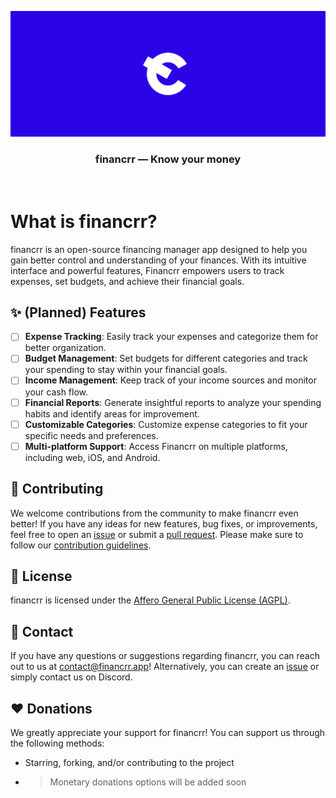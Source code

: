 <p align="center">
<img src="/resources/Logo/banner_light_bg.png" width="2500">
</p>
<h3 align="center">financrr — Know your money</h3>
<br/>

# What is financrr?

financrr is an open-source financing manager app designed to help you gain better control and understanding of your finances. 
With its intuitive interface and powerful features, Financrr empowers users to track expenses, set budgets, and achieve their financial goals.

## ✨ (Planned) Features

- [ ] **Expense Tracking**: Easily track your expenses and categorize them for better organization.
- [ ] **Budget Management**: Set budgets for different categories and track your spending to stay within your financial goals.
- [ ] **Income Management**: Keep track of your income sources and monitor your cash flow.
- [ ] **Financial Reports**: Generate insightful reports to analyze your spending habits and identify areas for improvement.
- [ ] **Customizable Categories**: Customize expense categories to fit your specific needs and preferences.
- [ ] **Multi-platform Support**: Access Financrr on multiple platforms, including web, iOS, and Android.

## 🔧 Contributing

We welcome contributions from the community to make financrr even better! 
If you have any ideas for new features, bug fixes, or improvements, feel free to open an [issue](https://github.com/financrr/financrr-app/issues) or submit a [pull request](https://github.com/financrr/financrr-app/pulls). 
Please make sure to follow our [contribution guidelines](CONTRIBUTING.md).

## 📄 License

financrr is licensed under the [Affero General Public License (AGPL)](LICENSE).

## 📧 Contact

If you have any questions or suggestions regarding financrr, you can reach out to us at [contact@financrr.app](mailto:contact@financrr.app)!
Alternatively, you can create an [issue](https://github.com/financrr/financrr-app/issues) or simply contact us on Discord.

## ❤️ Donations

We greatly appreciate your support for financrr! You can support us through the following methods:

- Starring, forking, and/or contributing to the project
- > Monetary donations options will be added soon
